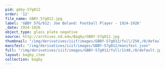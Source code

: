 ```yaml
---
pid: gbby-57g012
order: '12'
file_name: GBBY-57g012.jpg
label: 'GBBY 57G/012: Joe Boland: Football Player - 1924-1926'
_date: 1924-1926
object_type: glass plate negative
source: http://archives.nd.edu/Bagby/GBBY-57g012.jpg
thumbnail: "/img/derivatives/iiif/images/GBBY-57g012/full/250,/0/default.jpg"
manifest: "/img/derivatives/iiif/images/GBBY-57g012/manifest.json"
full: "/img/derivatives/iiif/images/GBBY-57g012/full/1140,/0/default.jpg"
layout: bagby_item
collection: bagby
---
```

